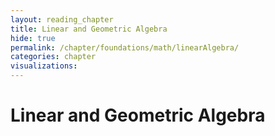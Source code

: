 ```yaml
---
layout: reading_chapter
title: Linear and Geometric Algebra
hide: true
permalink: /chapter/foundations/math/linearAlgebra/
categories: chapter
visualizations:
---
```


# Linear and Geometric Algebra

